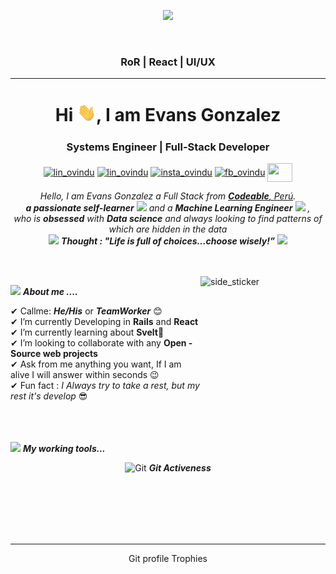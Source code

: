 <p align="center">
  <img src="https://s27389.pcdn.co/wp-content/uploads/2019/08/AdobeStock_244675452.jpeg" height="200"/>
</p>
<br>

<p align="left"> 
<h3 align="center">RoR | React | UI/UX </h3>
 </p>

<hr>
<h1 align="center">Hi <img src="https://raw.githubusercontent.com/ABSphreak/ABSphreak/master/gifs/Hi.gif" width="30px">, I am Evans Gonzalez </h1>
<h3 align="center">Systems Engineer | Full-Stack Developer </h3>

<p align="center">
  <a href="https://www.linkedin.com/in/estebanglz/" target="blank"><img align="center" src="https://cdn-icons-png.flaticon.com/512/174/174857.png" alt="lin_ovindu" height="30" width="40" /></a> 
  <a href="https://twitter.com/SiixSixer" target="blank"><img align="center" src="https://logodownload.org/wp-content/uploads/2014/09/twitter-logo-2-1.png" alt="lin_ovindu" height="30" width="40" /></a> 
  <a href="https://www.instagram.com/evans_glz/" target="blank"><img align="center" src="https://upload.wikimedia.org/wikipedia/commons/thumb/5/58/Instagram-Icon.png/1200px-Instagram-Icon.png" alt="insta_ovindu" height="30" width="40" /></a>
  <a href="https://www.facebook.com/EvansGlz/" target="blank"><img align="center" src="https://www.svgrepo.com/show/299425/facebook.svg" alt="fb_ovindu" height="30" width="40" /></a>
   <a href = "mailto: siixsixer@gmail.com"><img align="center" src="https://seeklogo.com/images/G/gmail-new-2020-logo-32DBE11BB4-seeklogo.com.png" height="30" width="40" /></a>
</p>
</p>



<p align="center">
  <em>
    Hello, I am Evans Gonzalez a Full Stack from <a href="https://www.codeable.la/"> <b>Codeable</b>, Perú</a>. <br>
    <b>a passionate self-learner</b> <img src="https://github.com/TheDudeThatCode/TheDudeThatCode/blob/master/Assets/Developer.gif" width="30px"> and a <b>Machine Learning Engineer</b>&nbsp;<img src="https://github.com/TheDudeThatCode/TheDudeThatCode/blob/master/Assets/Designer.gif" width="36px">&nbsp,<br>who is <b>obsessed</b>
    with <b>Data science</b> and always looking to find patterns of which are hidden in the data 
  </em> 
  <br>
  <img src="https://media.giphy.com/media/gH3LO09IOiZIqePwv9/giphy.gif" width="50" /> <b><i align="center">Thought : "Life is full of choices…choose wisely!”</i></b> <img src="https://media.giphy.com/media/qjqUcgIyRjsl2/giphy.gif" width="50" />
</p>
<br><br>
<img align="right" width=200px height=200px alt="side_sticker" src="https://media.giphy.com/media/TEnXkcsHrP4YedChhA/giphy.gif" />

<img src="https://media.giphy.com/media/iY8CRBdQXODJSCERIr/giphy.gif" width="30px">&nbsp;***About me ....***

✔ Callme: ***He/His*** or ***TeamWorker*** 😊 <br>
✔ I’m currently Developing in **Rails** and **React**<br>
✔ I’m currently learning about **Svelt**🥰<br>
✔ I’m looking to collaborate with any **Open - Source web projects**<br>
✔ Ask from me anything you want, If I am alive I will answer within seconds 😉<br>
✔ Fun fact : *I Always try to take a rest, but my rest it's develop* 😎<br><br><br><br>
 

<img src="https://media.giphy.com/media/iY8CRBdQXODJSCERIr/giphy.gif" width="30px">&nbsp;***My working tools...***
<p align="left">
  
  <p align="center">
 <img src="https://media.giphy.com/media/W5eoZHPpUx9sapR0eu/giphy.gif" width="30px" alt="Git"/>&nbsp;<i><b>Git Activeness</b></i></p>
 

<br><br><br><br><br>

<hr>


<p align="center">Git profile Trophies</p><br>
